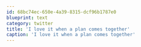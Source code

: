 ```yaml
---
id: 68bc74ec-650e-4a39-8315-dcf96b1787e0
blueprint: text
category: twitter
title: 'I love it when a plan comes together'
caption: 'I love it when a plan comes together'
---
```

